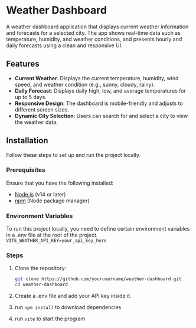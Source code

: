 # Weather Dashboard

A weather dashboard application that displays current weather information and forecasts for a selected city. The app shows real-time data such as temperature, humidity, and weather conditions, and presents hourly and daily forecasts using a clean and responsive UI.

## Features

- **Current Weather**: Displays the current temperature, humidity, wind speed, and weather condition (e.g., sunny, cloudy, rainy).
- **Daily Forecast**: Displays daily high, low, and average temperatures for up to 5 days.
- **Responsive Design**: The dashboard is mobile-friendly and adjusts to different screen sizes.
- **Dynamic City Selection**: Users can search for and select a city to view the weather data.

## Installation

Follow these steps to set up and run the project locally.

### Prerequisites

Ensure that you have the following installed:
- [Node.js](https://nodejs.org/) (v14 or later)
- [npm](https://www.npmjs.com/) (Node package manager)

### Environment Variables
To run this project locally, you need to define certain environment variables in a .env file at the root of the project. 
```VITE_WEATHER_API_KEY=your_api_key_here```

### Steps

1. Clone the repository:

   ```bash
   git clone https://github.com/yourusername/weather-dashboard.git
   cd weather-dashboard
   
2. Create a .env file and add your API key inside it.

3. run ```npm install``` to download dependencies

4. run ```vite``` to start the program